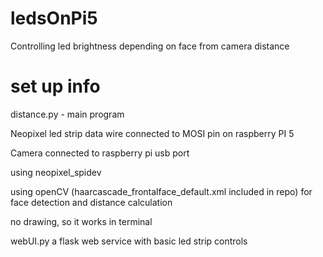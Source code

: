 # ledsOnPi5
Controlling led brightness depending on face from camera distance

# set up info
distance.py - main program

Neopixel led strip data wire connected to MOSI pin on raspberry PI 5

Camera connected to raspberry pi usb port

using neopixel_spidev

using openCV (haarcascade_frontalface_default.xml included in repo) for face detection and distance calculation

no drawing, so it works in terminal

webUI.py a flask web service with basic led strip controls
